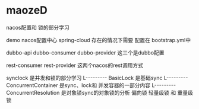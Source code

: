 # maozeD
nacos配置和 锁的部分学习

demo nacos配置中心
spring-cloud 存在的情况下需要 配置在 bootstrap.yml中

dubbo-api
dubbo-consumer
dubbo-provider   这三个是dubbo配置

rest-consumer
rest-provider    这两个nacos的rest调用方式



synclock 是并发和锁的部分学习
      L--------- BasicLock 是基础sync 
      L--------- ConcurrentContainer 是sync、lock和 并发容器的一部分内容
      L--------- ConcurrentResolution 是对象锁sync的对象锁的分析 偏向锁 轻量级锁 和 重量级锁

